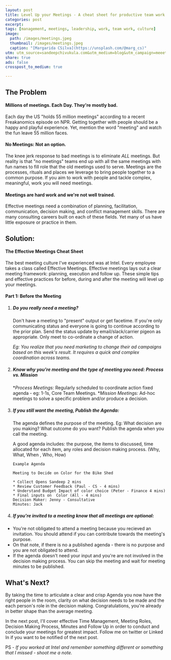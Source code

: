 ```yaml
---
layout: post
title: Level Up your Meetings - A cheat sheet for productive team work.
categories: post
excerpt:
tags: [management, meetings, leadership, work, team work, culture]
image:
  path: /images/meetings.jpeg
  thumbnail: /images/meetings.jpeg
  caption: "[Margarida CSilva](https://unsplash.com/@marg_cs)"
utm: utm_source=sandeepchivukula.com&utm_medium=blog&utm_campaign=meeetings-1
share: true
ads: false
crosspost_to_medium: true

---
```


## The Problem

#### Millions of meetings. Each Day. They're mostly bad.
Each day the US "holds 55 million meetings" according to a recent Freakanomics episode on NPR.
Getting together with people should be a happy and playful experience.
Yet, mention the word "meeting" and watch the fun leave 55 million faces.


#### No Meetings: Not an option.
The knee jerk response to bad meetings is to eliminate *ALL* meetings.
But reality is that "no meetings" teams end up with all the same meetings with fun names to fill role that the old meetings used to serve.
Meetings are the processes, rituals and places we leverage to bring people together to a common purpose. If you aim to work with people and tackle complex, meaningful, work you will need meetings.

#### Meetings are hard work and we're not well trained.
Effective meetings need a combination of planning, facilitation, communication, decision making, and conflict management skills.
There are many consulting careers built on each of these fields.
Yet many of us have little exposure or practice in them.



## Solution:

#### The Effective Meetings Cheat Sheet

The best meeting culture I've experienced was at Intel. Every employee takes a class called Effective Meetings. Effective meetings lays out a clear meeting framework: planning, execution and follow up. These simple tips and effective practices for before, during and after the meeting will level up your meetings.

#### Part 1: Before the Meeting

1. ##### Do you really need a meeting?
    Don't have a meeting to "present" output or get facetime. If you're only communicating status and everyone is going to continue according to the prior plan. Send the status update by email/slack/carrier pigeon as appropriate. Only meet to co-ordinate a change of action.

    _Eg: You realize that you need marketing to change their ad campaigns based on this week's result. It requires a quick and complex coordination across teams._

1. ##### Know why you're meeting and the type of meeting you need: Process vs. Mission
    *_Process Meetings:_ Regularly scheduled to coordinate action fixed agenda - eg: 1-1s, Core Team Meetings.
    *_Mission Meetings:_ Ad-hoc meetings to solve a specific problem and/or produce a decision.


1. ##### If you still want the meeting, Publish the Agenda:

    The agenda defines the purpose of the meeting. Eg: What decision are you making? What outcome do you want?  Publish the agenda when you call the meeting.

    A good agenda includes: the purpose, the items to discussed,  time allocated for each item, any roles and  decision making process. (Why, What, When , Who, How)

       Example Agenda

       Meeting to Decide on Color for the Bike Shed

       * Collect Opens Sandeep 2 mins
       * Review Customer Feedback (Paul - CS - 4 mins)
       * Understand Budget Impact of color choice (Peter - Finance 4 mins)
       * Final inputs on  Color (All - 4 mins)
       Decision Maker: Jenny - Consultative
       Minutes: Jack

1. ##### If you're invited to a meeting know that all meetings are optional:
  * You're not obligated to attend a meeting because you recieved an invitation.
  You should attend if you can contribute towards the meeting's purpose.
  * On that note, if there is no a published agenda - there is no purpose and you are not obligated to attend.
  * If the agenda doesn't need your input and you're are not involved in the decision making process. You can skip the meeting and wait for meeting minutes to be published.

## What's Next?

By taking the time to articulate a clear and crisp Agenda you now have the right people in the room, clarity on what decision needs to be made and the each person's role in the decision making.
Congratulations, you're already in better shape than the average meeting.

In the next post, I'll cover effective Time Management, Meeting Roles, Decision Making Process, Minutes and Follow Up in order to conduct and conclude your meetings for greatest impact.
Follow me on twitter or Linked In if you want to be notified of the next post.

PS - _If you worked at Intel and remember something different or something that I missed - shoot me a note._
